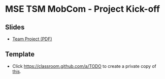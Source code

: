 # MSE TSM MobCom - Project Kick-off
## Slides
* [Team Project (PDF)](http://www.tamberg.org/mse/2020/hs/TSM_MobCom_TeamProject.pdf)

## Template
* Click https://classroom.github.com/a/TODO to create a private copy of [this](../../../../mse-tsm-mobcom-project/blob/master/README.md).
